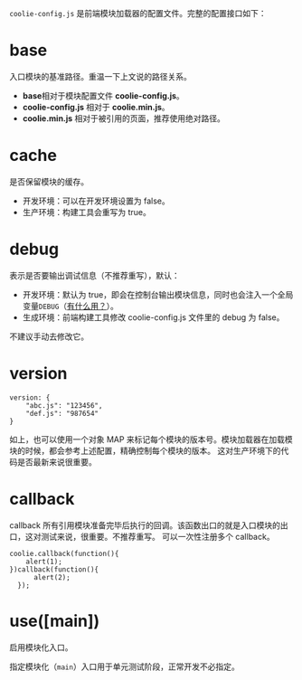 `coolie-config.js` 是前端模块加载器的配置文件。完整的配置接口如下：

# base
入口模块的基准路径。重温一下上文说的路径关系。

- **base**相对于模块配置文件 **coolie-config.js**。
- **coolie-config.js** 相对于 **coolie.min.js**。
- **coolie.min.js** 相对于被引用的页面，推荐使用绝对路径。


# cache
是否保留模块的缓存。

- 开发环境：可以在开发环境设置为 false。
- 生产环境：构建工具会重写为 true。


# debug
表示是否要输出调试信息（不推荐重写），默认：

- 开发环境：默认为 true，即会在控制台输出模块信息，同时也会注入一个全局变量`DEBUG`（[有什么用？](../advance/build-js.md)）。
- 生成环境：前端构建工具修改 coolie-config.js 文件里的 debug 为 false。

不建议手动去修改它。


# version
```
version: {
    "abc.js": "123456",
    "def.js": "987654"
}
```
如上，也可以使用一个对象 MAP 来标记每个模块的版本号。模块加载器在加载模块的时候，都会参考上述配置，精确控制每个模块的版本。
这对生产环境下的代码是否最新来说很重要。



# callback
callback 所有引用模块准备完毕后执行的回调。该函数出口的就是入口模块的出口，这对测试来说，很重要。不推荐重写。
可以一次性注册多个 callback。
```
coolie.callback(function(){
    alert(1);
})callback(function(){
      alert(2);
  });
```


# use([main])
启用模块化入口。

指定模块化（`main`）入口用于单元测试阶段，正常开发不必指定。



